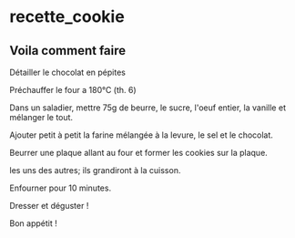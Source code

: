 # recette_cookie
## Voila comment faire

Détailler le chocolat en pépites

Préchauffer le four a 180°C (th. 6)

Dans un saladier, mettre 75g de beurre, le sucre, l'oeuf entier, la vanille et mélanger le tout.

Ajouter petit à petit la farine mélangée à la levure, le sel et le chocolat.

Beurrer une plaque allant au four et former les cookies sur la plaque.

les uns des autres; ils grandiront à la cuisson.

Enfourner pour 10 minutes.

Dresser et déguster !

Bon appétit !
